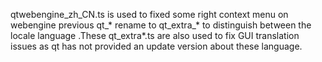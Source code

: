 qtwebengine_zh_CN.ts   is used to fixed some right context menu on webengine
previous qt_* rename to qt_extra_* to distinguish between the locale language .These qt_extra*.ts are also used to 
fix GUI translation issues as qt has not provided an update version about these language.
